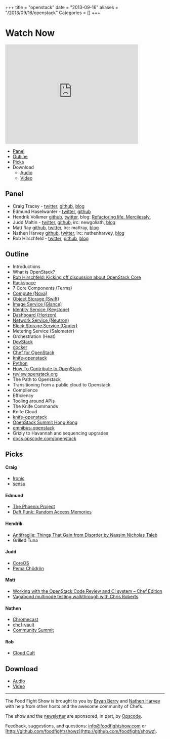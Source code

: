 +++
title = "openstack"
date = "2013-09-16"
aliases = "/2013/09/16/openstack"
Categories = []
+++

# Watch Now

<iframe width="420" height="315" src="http://www.youtube.com/embed/dzbBxezbXko" frameborder="0" allowfullscreen></iframe>

* [Panel](http://foodfightshow.org/2013/09/openstack.html#panel)
* [Outline](http://foodfightshow.org/2013/09/openstack.html#outline)
* [Picks](http://foodfightshow.org/2013/09/openstack.html#picks)
* Download
  * [Audio](http://traffic.libsyn.com/foodfight/FoodFightShow61-OpenStack.mp3)
  * [Video](http://youtu.be/dzbBxezbXko)

Panel<a name="panel"></a>
-------------
* Craig Tracey - [twitter](https://twitter.com/craig_tracey), [github](https://github.com/craigtracey), [blog](http://www.scalehorizontally.com/)
* Edmund Haselwanter - [twitter](http://twitter.com/ehaselwanter), [github](http://github.com/ehaselwanter)
* Hendrik Volkmer  [github](http://github.com/hvolkmer), [twitter](http://www.twitter.com/hvolkmer), blog: [Refactoring life. Mercilessly.](http://blog.hendrikvolkmer.de/)
* Judd Maltin - [twitter](https://twitter.com/newgoliath), [github](https://github.com/newgoliath), irc:  newgoliath, [blog](http://blog.newgoliath.com/)
* Matt Ray [github](http://github.com/mattray), [twitter](http://twitter.com/mattray), irc: mattray, [blog](http://www.leastresistance.net/)
* Nathen Harvey [github](http://github.com/nathenharvey), [twitter](http://twitter.com/nathenharvey), irc: nathenharvey, [blog](http://nathenharvey.com)
* Rob Hirschfeld - [twitter](https://twitter.com/zehicle), [github](https://github.com/cloudedge), [blog](http://robhirschfeld.com/)

<!-- more -->

Outline<a name="outline"></a>
-------
* Introductions
* What is OpenStack?
 * [Rob Hirschfeld: Kicking off discussion about OpenStack Core](http://robhirschfeld.com/2013/07/22/kicking-off-core/)
 * [Rackspace](http://www.rackspace.com)
* 7 Core Components (Terms)
 * [Compute (Nova)](http://docs.openstack.org/developer/nova/)
 * [Object Storage (Swift)](http://docs.openstack.org/developer/swift/)
 * [Image Service (Glance)](http://docs.openstack.org/developer/glance/)
 * [Identity Service (Keystone)](https://wiki.openstack.org/wiki/Keystone)
 * [Dashboard (Horizon)](http://docs.openstack.org/developer/horizon/)
 * [Network Service (Neutron)](https://wiki.openstack.org/wiki/Neutron)
 * [Block Storage Service (Cinder)](https://wiki.openstack.org/wiki/Cinder)
 * Metering Service (Salometer)
 * Orchestration (Heat)
* [DevStack](http://devstack.org/)
 * [docker](https://github.com/dotcloud/docker)
 * [Chef for OpenStack](http://docs.opscode.com/openstack.html)
* [knife-openstack](https://github.com/opscode/knife-openstack)
* [Python](http://www.python.org/)
* [How To Contribute to OpenStack](https://wiki.openstack.org/wiki/How_To_Contribute)
 * [review.openstack.org](https://review.openstack.org/#/q/status:open,n,z)
* The Path to Openstack
* Transitioning from a public cloud to Openstack
 * Complience
 * Efficiency
* Tooling around APIs
* The Knife Commands
 * Knife Cloud
 * [knife-openstack](https://github.com/opscode/knife-openstack)
* [OpenStack Summit Hong Kong](http://www.openstack.org/summit/openstack-summit-hong-kong-2013/?source=o3)
 * [omnibus-openstack](https://github.com/craigtracey/omnibus-openstack)
* Grizly to Havannah and sequencing upgrades
* [docs.opscode.com/openstack](http://docs.opscode.com/openstack.html)

Picks<a name="picks"></a>
-----
#### Craig

* [Ironic](https://wiki.openstack.org/wiki/Ironic)
* [sensu](https://github.com/sensu)

#### Edmund

* [The Phoenix Project](http://www.amazon.com/The-Phoenix-Project-Helping-Business/dp/0988262592)
* [Daft Punk: Random Access Memories](http://www.amazon.com/Random-Access-Memories-Daft-Punk/dp/B00C061I3K)

#### Hendrik

* [Antifragile: Things That Gain from Disorder by Nassim Nicholas Taleb](http://www.amazon.com/Antifragile-Things-That-Gain-Disorder/dp/1400067820/ref=sr_1_cc_1?s=aps&ie=UTF8&qid=1379445344&sr=1-1-catcorr&keywords=antifragile)
* Grilled Tuna

#### Judd

* [CoreOS](http://coreos.com/)
* [Pema Chödrön](http://pemachodronfoundation.org/)

#### Matt

* [Working with the OpenStack Code Review and CI system – Chef Edition](http://www.joinfu.com/2013/05/working-with-the-openstack-code-review-and-ci-system-chef-edition/)
* [Vagabond multinode testing walkthrough with Chris Roberts](http://www.youtube.com/watch?v=FuarlNKs_FY)

#### Nathen

* [Chromecast](http://www.google.com/intl/en/chrome/devices/chromecast/)
* [chef-vault](http://jtimberman.housepub.org/blog/2013/09/10/managing-secrets-with-chef-vault/)
* [Community Summit](https://wiki.opscode.com/display/chef/Community+Summit+3+-+2013)

#### Rob

* [Cloud Cult](http://www.rhapsody.com/artist/cloud-cult)

Download
--------
* [Audio](http://traffic.libsyn.com/foodfight/FoodFightShow61-OpenStack.mp3)
* [Video](http://youtu.be/dzbBxezbXko)

<hr />

The Food Fight Show is brought to you by [Bryan Berry](https://twitter.com/bryanwb) and [Nathen Harvey](https://twitter.com/nathenharvey) with help from other hosts and the awesome community of Chefs.

The show and the [newsletter](http://us6.campaign-archive2.com/home/?u=7d43a288e882a145b7e99c650&id=ad8186466d) are sponsored, in part, by [Opscode](http://www.opscode.com).

Feedback, suggestions, and questions:  [info@foodfightshow.com](mailto:info@foodfightshow.com) or  [http://github.com/foodfight/showz](http://github.com/foodfight/showz).


